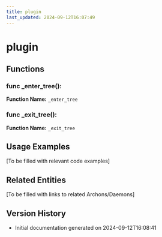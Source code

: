 ```yaml
---
title: plugin
last_updated: 2024-09-12T16:07:49
---
```


# plugin

## Functions

### func _enter_tree():

**Function Name:** `_enter_tree`

### func _exit_tree():

**Function Name:** `_exit_tree`

## Usage Examples

[To be filled with relevant code examples]

## Related Entities

[To be filled with links to related Archons/Daemons]

## Version History

- Initial documentation generated on 2024-09-12T16:08:41
